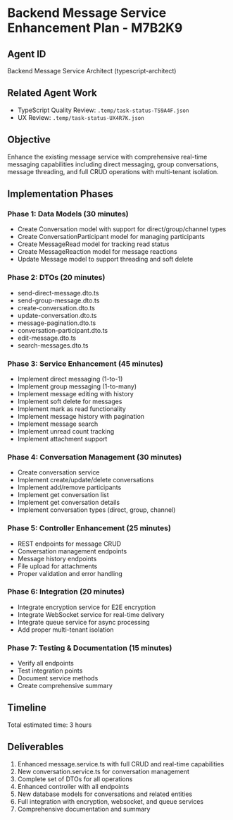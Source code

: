 # Backend Message Service Enhancement Plan - M7B2K9

## Agent ID
Backend Message Service Architect (typescript-architect)

## Related Agent Work
- TypeScript Quality Review: `.temp/task-status-TS9A4F.json`
- UX Review: `.temp/task-status-UX4R7K.json`

## Objective
Enhance the existing message service with comprehensive real-time messaging capabilities including direct messaging, group conversations, message threading, and full CRUD operations with multi-tenant isolation.

## Implementation Phases

### Phase 1: Data Models (30 minutes)
- Create Conversation model with support for direct/group/channel types
- Create ConversationParticipant model for managing participants
- Create MessageRead model for tracking read status
- Create MessageReaction model for message reactions
- Update Message model to support threading and soft delete

### Phase 2: DTOs (20 minutes)
- send-direct-message.dto.ts
- send-group-message.dto.ts
- create-conversation.dto.ts
- update-conversation.dto.ts
- message-pagination.dto.ts
- conversation-participant.dto.ts
- edit-message.dto.ts
- search-messages.dto.ts

### Phase 3: Service Enhancement (45 minutes)
- Implement direct messaging (1-to-1)
- Implement group messaging (1-to-many)
- Implement message editing with history
- Implement soft delete for messages
- Implement mark as read functionality
- Implement message history with pagination
- Implement message search
- Implement unread count tracking
- Implement attachment support

### Phase 4: Conversation Management (30 minutes)
- Create conversation service
- Implement create/update/delete conversations
- Implement add/remove participants
- Implement get conversation list
- Implement get conversation details
- Implement conversation types (direct, group, channel)

### Phase 5: Controller Enhancement (25 minutes)
- REST endpoints for message CRUD
- Conversation management endpoints
- Message history endpoints
- File upload for attachments
- Proper validation and error handling

### Phase 6: Integration (20 minutes)
- Integrate encryption service for E2E encryption
- Integrate WebSocket service for real-time delivery
- Integrate queue service for async processing
- Add proper multi-tenant isolation

### Phase 7: Testing & Documentation (15 minutes)
- Verify all endpoints
- Test integration points
- Document service methods
- Create comprehensive summary

## Timeline
Total estimated time: 3 hours

## Deliverables
1. Enhanced message.service.ts with full CRUD and real-time capabilities
2. New conversation.service.ts for conversation management
3. Complete set of DTOs for all operations
4. Enhanced controller with all endpoints
5. New database models for conversations and related entities
6. Full integration with encryption, websocket, and queue services
7. Comprehensive documentation and summary
